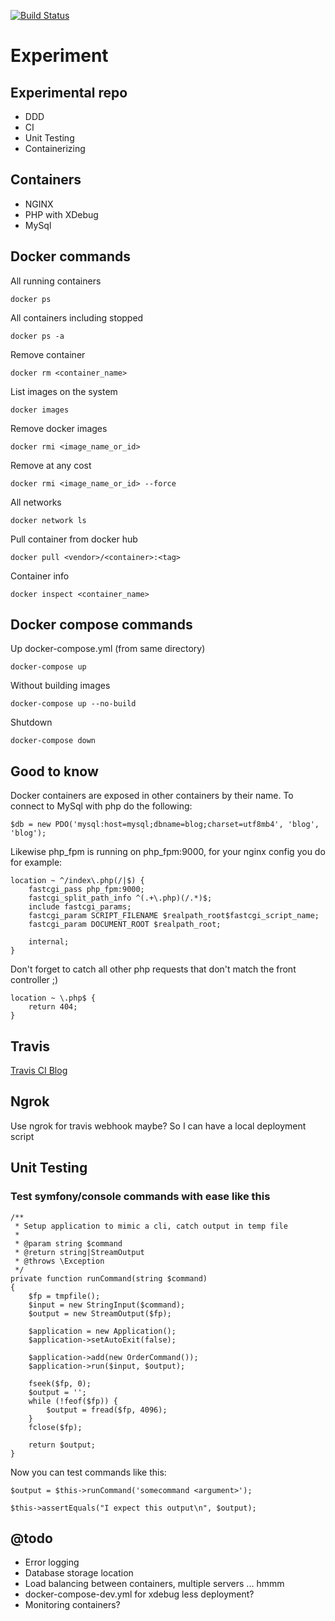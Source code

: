 [![Build Status](https://travis-ci.org/Sanity11/blog.svg?branch=master)](https://travis-ci.org/Sanity11/blog)

# Experiment

## Experimental repo

- DDD
- CI
- Unit Testing
- Containerizing

## Containers

- NGINX
- PHP with XDebug
- MySql

## Docker commands

All running containers

    docker ps

All containers including stopped
    
    docker ps -a
    
Remove container

    docker rm <container_name>
    
List images on the system

    docker images
    
Remove docker images

    docker rmi <image_name_or_id>
    
Remove at any cost
    
    docker rmi <image_name_or_id> --force
    
All networks

    docker network ls
    
Pull container from docker hub

    docker pull <vendor>/<container>:<tag>
    
Container info

    docker inspect <container_name>
    
## Docker compose commands    
    
Up docker-compose.yml (from same directory)
    
    docker-compose up
    
Without building images
    
    docker-compose up --no-build

Shutdown

    docker-compose down
    
## Good to know

Docker containers are exposed in other containers by their name. To connect to MySql with php do the following:

    $db = new PDO('mysql:host=mysql;dbname=blog;charset=utf8mb4', 'blog', 'blog');
    
Likewise php_fpm is running on php_fpm:9000, for your nginx config you do for example:

    location ~ ^/index\.php(/|$) {
        fastcgi_pass php_fpm:9000;
        fastcgi_split_path_info ^(.+\.php)(/.*)$;
        include fastcgi_params;
        fastcgi_param SCRIPT_FILENAME $realpath_root$fastcgi_script_name;
        fastcgi_param DOCUMENT_ROOT $realpath_root;

        internal;
    }
    
Don't forget to catch all other php requests that don't match the front controller ;)

    location ~ \.php$ {
        return 404;
    }

## Travis

[Travis CI Blog](http://travis-ci.org/Sanity11/blog)

## Ngrok

Use ngrok for travis webhook maybe? So I can have a local deployment script

## Unit Testing

### Test symfony/console commands with ease like this

    /**
     * Setup application to mimic a cli, catch output in temp file
     *
     * @param string $command
     * @return string|StreamOutput
     * @throws \Exception
     */
    private function runCommand(string $command)
    {
        $fp = tmpfile();
        $input = new StringInput($command);
        $output = new StreamOutput($fp);

        $application = new Application();
        $application->setAutoExit(false);

        $application->add(new OrderCommand());
        $application->run($input, $output);

        fseek($fp, 0);
        $output = '';
        while (!feof($fp)) {
            $output = fread($fp, 4096);
        }
        fclose($fp);

        return $output;
    }

Now you can test commands like this:

    $output = $this->runCommand('somecommand <argument>');
    
    $this->assertEquals("I expect this output\n", $output);

## @todo

- Error logging
- Database storage location
- Load balancing between containers, multiple servers ... hmmm
- docker-compose-dev.yml for xdebug less deployment?
- Monitoring containers?


